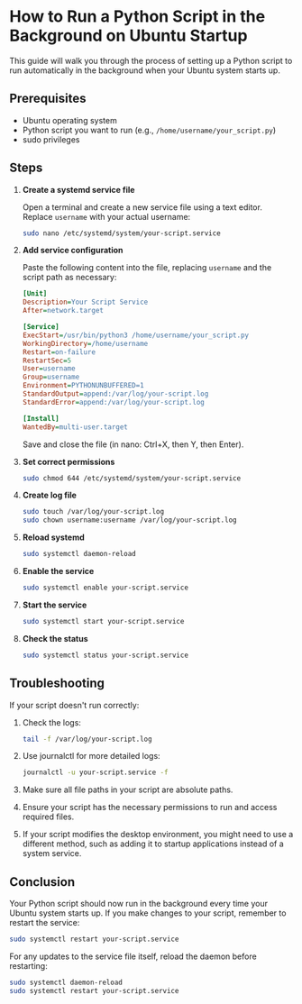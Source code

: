 # How to Run a Python Script in the Background on Ubuntu Startup

This guide will walk you through the process of setting up a Python script to run automatically in the background when your Ubuntu system starts up.

## Prerequisites

- Ubuntu operating system
- Python script you want to run (e.g., `/home/username/your_script.py`)
- sudo privileges

## Steps

1. **Create a systemd service file**

   Open a terminal and create a new service file using a text editor. Replace `username` with your actual username:

   ```bash
   sudo nano /etc/systemd/system/your-script.service
   ```

2. **Add service configuration**

   Paste the following content into the file, replacing `username` and the script path as necessary:

   ```ini
   [Unit]
   Description=Your Script Service
   After=network.target

   [Service]
   ExecStart=/usr/bin/python3 /home/username/your_script.py
   WorkingDirectory=/home/username
   Restart=on-failure
   RestartSec=5
   User=username
   Group=username
   Environment=PYTHONUNBUFFERED=1
   StandardOutput=append:/var/log/your-script.log
   StandardError=append:/var/log/your-script.log

   [Install]
   WantedBy=multi-user.target
   ```

   Save and close the file (in nano: Ctrl+X, then Y, then Enter).

3. **Set correct permissions**

   ```bash
   sudo chmod 644 /etc/systemd/system/your-script.service
   ```

4. **Create log file**

   ```bash
   sudo touch /var/log/your-script.log
   sudo chown username:username /var/log/your-script.log
   ```

5. **Reload systemd**

   ```bash
   sudo systemctl daemon-reload
   ```

6. **Enable the service**

   ```bash
   sudo systemctl enable your-script.service
   ```

7. **Start the service**

   ```bash
   sudo systemctl start your-script.service
   ```

8. **Check the status**

   ```bash
   sudo systemctl status your-script.service
   ```

## Troubleshooting

If your script doesn't run correctly:

1. Check the logs:
   ```bash
   tail -f /var/log/your-script.log
   ```

2. Use journalctl for more detailed logs:
   ```bash
   journalctl -u your-script.service -f
   ```

3. Make sure all file paths in your script are absolute paths.

4. Ensure your script has the necessary permissions to run and access required files.

5. If your script modifies the desktop environment, you might need to use a different method, such as adding it to startup applications instead of a system service.

## Conclusion

Your Python script should now run in the background every time your Ubuntu system starts up. If you make changes to your script, remember to restart the service:

```bash
sudo systemctl restart your-script.service
```

For any updates to the service file itself, reload the daemon before restarting:

```bash
sudo systemctl daemon-reload
sudo systemctl restart your-script.service
```